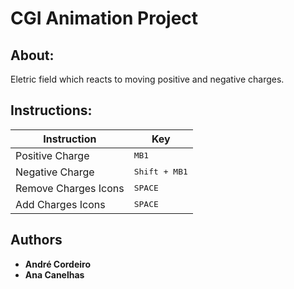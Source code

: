 # CGI Animation Project

## About:

Eletric field which reacts to moving positive and negative charges.

## Instructions:

| Instruction | Key |
|-------------|-----|
| Positive Charge     |<kbd>MB1</kbd>|
| Negative Charge     |<kbd>Shift + MB1</kbd>|
| Remove Charges Icons| <kbd>SPACE</kbd>|
| Add Charges Icons| <kbd>SPACE</kbd>|

## Authors

* **André Cordeiro**
* **Ana Canelhas**
